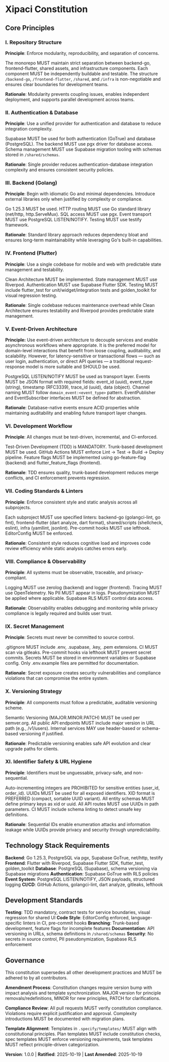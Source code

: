 <!--
Sync Impact Report:
- Version change: initial → 1.0.0
- New constitution created for Xipaci project
- Principles defined: Repository Structure, Authentication & Database, Backend (Golang), Frontend (Flutter), Event-Driven Architecture, Development Workflow, Coding Standards & Linters, Compliance & Observability, Secret Management, Versioning Strategy, Identifier Safety & URL Hygiene
- Templates requiring updates: ✅ All templates compatible with new constitution
- Follow-up TODOs: None - all placeholders filled
-->

# Xipaci Constitution

## Core Principles

### I. Repository Structure
**Principle**: Enforce modularity, reproducibility, and separation of concerns.

The monorepo MUST maintain strict separation between backend-go, frontend-flutter, shared assets, and infrastructure components. Each component MUST be independently buildable and testable. The structure `/backend-go`, `/frontend-flutter`, `/shared`, and `/infra` is non-negotiable and ensures clear boundaries for development teams.

**Rationale**: Modularity prevents coupling issues, enables independent deployment, and supports parallel development across teams.

### II. Authentication & Database
**Principle**: Use a unified provider for authentication and database to reduce integration complexity.

Supabase MUST be used for both authentication (GoTrue) and database (PostgreSQL). The backend MUST use pgx driver for database access. Schema management MUST use Supabase migration tooling with schemas stored in `/shared/schemas`.

**Rationale**: Single provider reduces authentication-database integration complexity and ensures consistent security policies.

### III. Backend (Golang)
**Principle**: Begin with idiomatic Go and minimal dependencies. Introduce external libraries only when justified by complexity or compliance.

Go 1.25.3 MUST be used. HTTP routing MUST use Go standard library (net/http, http.ServeMux). SQL access MUST use pgx. Event transport MUST use PostgreSQL LISTEN/NOTIFY. Testing MUST use testify framework.

**Rationale**: Standard library approach reduces dependency bloat and ensures long-term maintainability while leveraging Go's built-in capabilities.

### IV. Frontend (Flutter)
**Principle**: Use a single codebase for mobile and web with predictable state management and testability.

Clean Architecture MUST be implemented. State management MUST use Riverpod. Authentication MUST use Supabase Flutter SDK. Testing MUST include flutter_test for unit/widget/integration tests and golden_toolkit for visual regression testing.

**Rationale**: Single codebase reduces maintenance overhead while Clean Architecture ensures testability and Riverpod provides predictable state management.

### V. Event-Driven Architecture
**Principle:** Use event-driven architecture to decouple services and enable asynchronous workflows where appropriate. It is the preferred model for domain-level interactions that benefit from loose coupling, auditability, and scalability. However, for latency-sensitive or transactional flows — such as user login, authentication, or direct API queries — a traditional request-response model is more suitable and SHOULD be used.

PostgreSQL LISTEN/NOTIFY MUST be used as transport layer. Events MUST be JSON format with required fields: event_id (uuid), event_type (string), timestamp (RFC3339), trace_id (uuid), data (object). Channel naming MUST follow `domain_event:<event_type>` pattern. EventPublisher and EventSubscriber interfaces MUST be defined for abstraction.

**Rationale**: Database-native events ensure ACID properties while maintaining auditability and enabling future transport layer changes.

### VI. Development Workflow
**Principle**: All changes must be test-driven, incremental, and CI-enforced.

Test-Driven Development (TDD) is MANDATORY. Trunk-based development MUST be used. GitHub Actions MUST enforce Lint → Test → Build → Deploy pipeline. Feature flags MUST be implemented using go-feature-flag (backend) and flutter_feature_flags (frontend).

**Rationale**: TDD ensures quality, trunk-based development reduces merge conflicts, and CI enforcement prevents regression.

### VII. Coding Standards & Linters
**Principle**: Enforce consistent style and static analysis across all subprojects.

Each subproject MUST use specified linters: backend-go (golangci-lint, go fmt), frontend-flutter (dart analyze, dart format), shared/scripts (shellcheck, eslint), infra (yamllint, jsonlint). Pre-commit hooks MUST use lefthook. EditorConfig MUST be enforced.

**Rationale**: Consistent style reduces cognitive load and improves code review efficiency while static analysis catches errors early.

### VIII. Compliance & Observability
**Principle**: All systems must be observable, traceable, and privacy-compliant.

Logging MUST use zerolog (backend) and logger (frontend). Tracing MUST use OpenTelemetry. No PII MUST appear in logs. Pseudonymization MUST be applied where applicable. Supabase RLS MUST control data access.

**Rationale**: Observability enables debugging and monitoring while privacy compliance is legally required and builds user trust.

### IX. Secret Management
**Principle**: Secrets must never be committed to source control.

.gitignore MUST include .env, .supabase, .key, .pem extensions. CI MUST scan via gitleaks. Pre-commit hooks via lefthook MUST prevent secret commits. Secrets MUST be stored in environment variables or Supabase config. Only .env.example files are permitted for documentation.

**Rationale**: Secret exposure creates security vulnerabilities and compliance violations that can compromise the entire system.

### X. Versioning Strategy
**Principle**: All components must follow a predictable, auditable versioning scheme.

Semantic Versioning (MAJOR.MINOR.PATCH) MUST be used per semver.org. All public API endpoints MUST include major version in URL path (e.g., /v1/users). Internal services MAY use header-based or schema-based versioning if justified.

**Rationale**: Predictable versioning enables safe API evolution and clear upgrade paths for clients.

### XI. Identifier Safety & URL Hygiene
**Principle**: Identifiers must be unguessable, privacy-safe, and non-sequential.

Auto-incrementing integers are PROHIBITED for sensitive entities (user_id, order_id). UUIDs MUST be used for all exposed identifiers. XID format is PREFERRED (compact, sortable UUID variant). All entity schemas MUST define primary keys as xid or uuid. All API routes MUST use UUIDs in path parameters. CI MUST include schema linting to detect unsafe key definitions.

**Rationale**: Sequential IDs enable enumeration attacks and information leakage while UUIDs provide privacy and security through unpredictability.

## Technology Stack Requirements

**Backend**: Go 1.25.3, PostgreSQL via pgx, Supabase GoTrue, net/http, testify
**Frontend**: Flutter with Riverpod, Supabase Flutter SDK, flutter_test, golden_toolkit
**Database**: PostgreSQL (Supabase), schema versioning via Supabase migrations
**Authentication**: Supabase GoTrue with RLS policies
**Event System**: PostgreSQL LISTEN/NOTIFY, JSON payloads, structured logging
**CI/CD**: GitHub Actions, golangci-lint, dart analyze, gitleaks, lefthook

## Development Standards

**Testing**: TDD mandatory, contract tests for service boundaries, visual regression for shared UI
**Code Style**: EditorConfig enforced, language-specific linters in CI, pre-commit hooks
**Branching**: Trunk-based development, feature flags for incomplete features
**Documentation**: API versioning in URLs, schema definitions in `/shared/schemas`
**Security**: No secrets in source control, PII pseudonymization, Supabase RLS enforcement

## Governance

This constitution supersedes all other development practices and MUST be adhered to by all contributors. 

**Amendment Process**: Constitution changes require version bump with impact analysis and template synchronization. MAJOR version for principle removals/redefinitions, MINOR for new principles, PATCH for clarifications.

**Compliance Review**: All pull requests MUST verify constitution compliance. Violations require explicit justification and approval. Complexity introductions MUST be documented with migration plans.

**Template Alignment**: Templates in `.specify/templates/` MUST align with constitutional principles. Plan templates MUST include constitution checks, spec templates MUST enforce versioning requirements, task templates MUST reflect principle-driven categorization.

**Version**: 1.0.0 | **Ratified**: 2025-10-19 | **Last Amended**: 2025-10-19
